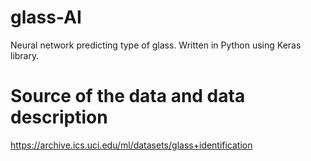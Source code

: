 # glass-AI
Neural network predicting type of glass. Written in Python using Keras library.

# Source of the data and data description
https://archive.ics.uci.edu/ml/datasets/glass+identification

